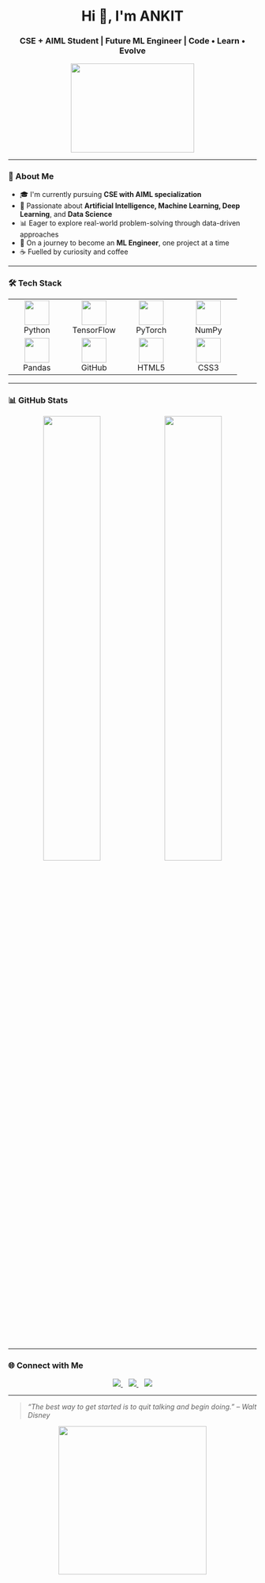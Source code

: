 <h1 align="center">Hi 👋, I'm ANKIT</h1>
<h3 align="center">CSE + AIML Student | Future ML Engineer | Code • Learn • Evolve</h3>

<p align="center">
  <img src="https://media.giphy.com/media/qgQUggAC3Pfv687qPC/giphy.gif" width="250" height="180" />
</p>

---

### 🧠 About Me

- 🎓 I'm currently pursuing **CSE with AIML specialization**
- 🤖 Passionate about **Artificial Intelligence, Machine Learning, Deep Learning**, and **Data Science**
- 📊 Eager to explore real-world problem-solving through data-driven approaches
- 🚀 On a journey to become an **ML Engineer**, one project at a time
- ☕ Fuelled by curiosity and coffee

---

### 🛠️ Tech Stack

<p align="center">
  <table>
    <tr>
      <td align="center" width="100">
        <img src="https://cdn.jsdelivr.net/gh/devicons/devicon/icons/python/python-original.svg" width="50" height="50"/><br>Python
      </td>
      <td align="center" width="100">
        <img src="https://cdn.jsdelivr.net/gh/devicons/devicon/icons/tensorflow/tensorflow-original.svg" width="50" height="50"/><br>TensorFlow
      </td>
      <td align="center" width="100">
        <img src="https://cdn.jsdelivr.net/gh/devicons/devicon/icons/pytorch/pytorch-original.svg" width="50" height="50"/><br>PyTorch
      </td>
      <td align="center" width="100">
        <img src="https://cdn.jsdelivr.net/gh/devicons/devicon/icons/numpy/numpy-original.svg" width="50" height="50"/><br>NumPy
      </td>
    </tr>
    <tr>
      <td align="center" width="100">
        <img src="https://cdn.jsdelivr.net/gh/devicons/devicon/icons/pandas/pandas-original.svg" width="50" height="50"/><br>Pandas
      </td>
      <td align="center" width="100">
        <img src="https://cdn.jsdelivr.net/gh/devicons/devicon/icons/github/github-original.svg" width="50" height="50"/><br>GitHub
      </td>
      <td align="center" width="100">
        <img src="https://cdn.jsdelivr.net/gh/devicons/devicon/icons/html5/html5-original.svg" width="50" height="50"/><br>HTML5
      </td>
      <td align="center" width="100">
        <img src="https://cdn.jsdelivr.net/gh/devicons/devicon/icons/css3/css3-original.svg" width="50" height="50"/><br>CSS3
      </td>
    </tr>
  </table>
</p>

---

### 📊 GitHub Stats

<p align="center">
  <img src="https://github-readme-stats.vercel.app/api?username=AnkitSoni001&show_icons=true&theme=radical" width="48%" />
  <img src="https://github-readme-streak-stats.herokuapp.com/?user=AnkitSoni001&theme=radical" width="48%" />
</p>

---

### 🌐 Connect with Me

<p align="center">
  <a href="https://www.linkedin.com/in/ankitsonii" target="_blank">
    <img src="https://img.shields.io/badge/-LinkedIn-%230077B5?style=for-the-badge&logo=linkedin&logoColor=white"/>
  </a>
  &nbsp;&nbsp;
  <a href="mailto:ankysoniankit@gmail.com">
    <img src="https://img.shields.io/badge/-Email-%23333?style=for-the-badge&logo=gmail&logoColor=white"/>
  </a>
  &nbsp;&nbsp;
  <a href="https://your-portfolio.com" target="_blank">
    <img src="https://img.shields.io/badge/Portfolio-%23FF5722?style=for-the-badge&logo=web&logoColor=white"/>
  </a>
</p>

---

> *“The best way to get started is to quit talking and begin doing.” – Walt Disney*

<p align="center">
  <img src="https://media.giphy.com/media/LMt9638dO8dftAjtco/giphy.gif" width="300"/>
</p>



